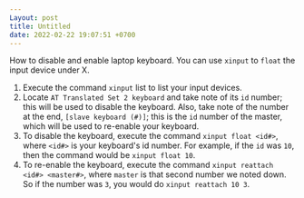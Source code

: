 ```yaml
---
Layout: post
title: Untitled
date: 2022-02-22 19:07:51 +0700
---
```

How to disable and enable laptop keyboard. You can use `xinput` to `float` the input device under X.

1.  Execute the command `xinput` list to list your input devices.
2. Locate `AT Translated Set 2 keyboard` and take note of its `id` number; this will be used to disable the keyboard. Also, take note of the number at the end, `[slave keyboard (#)]`; this is the `id` number of the master, which will be used to re-enable your keyboard.
3. To disable the keyboard, execute the command `xinput float <id#>`, where `<id#>` is your keyboard's id number. For example, if the `id` was `10`, then the command would be `xinput float 10`.
4. To re-enable the keyboard, execute the command `xinput reattach <id#> <master#>`, where `master` is that second number we noted down. So if the number was `3`, you would do `xinput reattach 10 3`.